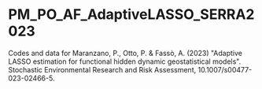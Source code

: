 # PM_PO_AF_AdaptiveLASSO_SERRA2023
Codes and data for Maranzano, P., Otto, P. & Fassò, A. (2023) "Adaptive LASSO estimation for functional hidden dynamic geostatistical models". Stochastic Environmental Research and Risk Assessment, 10.1007/s00477-023-02466-5. 
